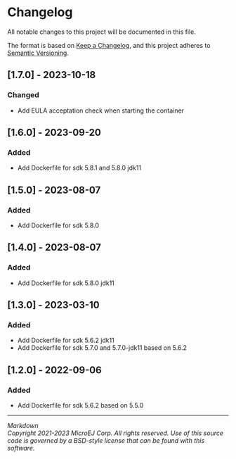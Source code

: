 # Changelog
All notable changes to this project will be documented in this file.

The format is based on [Keep a Changelog](https://keepachangelog.com/en/1.0.0/),
and this project adheres to [Semantic Versioning](https://semver.org/spec/v2.0.0.html).

## [1.7.0] - 2023-10-18
### Changed
- Add EULA acceptation check when starting the container

## [1.6.0] - 2023-09-20
### Added
- Add Dockerfile for sdk 5.8.1 and 5.8.0 jdk11

## [1.5.0] - 2023-08-07
### Added
- Add Dockerfile for sdk 5.8.0

## [1.4.0] - 2023-08-07
### Added
- Add Dockerfile for sdk 5.8.0 jdk11

## [1.3.0] - 2023-03-10
### Added
- Add Dockerfile for sdk 5.6.2 jdk11
- Add Dockerfile for sdk 5.7.0 and 5.7.0-jdk11 based on 5.6.2

## [1.2.0] - 2022-09-06
### Added
- Add Dockerfile for sdk 5.6.2 based on 5.5.0

---
_Markdown_  
_Copyright 2021-2023 MicroEJ Corp. All rights reserved._
_Use of this source code is governed by a BSD-style license that can be found with this software._
